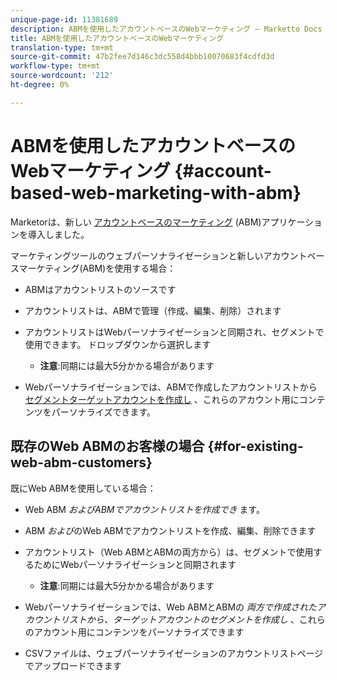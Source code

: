 ```yaml
---
unique-page-id: 11381689
description: ABMを使用したアカウントベースのWebマーケティング — Marketto Docs — 製品ドキュメント
title: ABMを使用したアカウントベースのWebマーケティング
translation-type: tm+mt
source-git-commit: 47b2fee7d146c3dc558d4bbb10070683f4cdfd3d
workflow-type: tm+mt
source-wordcount: '212'
ht-degree: 0%

---
```



# ABMを使用したアカウントベースのWebマーケティング {#account-based-web-marketing-with-abm}

Marketorは、新しい [アカウントベースのマーケティング](http://docs.marketo.com/display/docs/account+based+marketing) (ABM)アプリケーションを導入しました。

マーケティングツールのウェブパーソナライゼーションと新しいアカウントベースマーケティング(ABM)を使用する場合：

* ABMはアカウントリストのソースです
* アカウントリストは、ABMで管理（作成、編集、削除）されます
* アカウントリストはWebパーソナライゼーションと同期され、セグメントで使用できます。 ドロップダウンから選択します

   * **注意**:同期には最大5分かかる場合があります

* Webパーソナライゼーションでは、ABMで作成したアカウントリストから [セグメントターゲットアカウントを作成し](create-a-segment-using-an-account-list.md) 、これらのアカウント用にコンテンツをパーソナライズできます。

## 既存のWeb ABMのお客様の場合 {#for-existing-web-abm-customers}

既にWeb ABMを使用している場合：

* Web ABM *およびABMでアカウントリストを作成でき* ます。
* ABM *および*のWeb ABMでアカウントリストを作成、編集、削除できます
* アカウントリスト（Web ABMとABMの両方から）は、セグメントで使用するためにWebパーソナライゼーションと同期されます

   * **注意**:同期には最大5分かかる場合があります

* Webパーソナライゼーションでは、Web ABMとABMの *両方で作成されたアカウントリストから、ターゲットアカウントのセグメントを作成し* 、これらのアカウント用にコンテンツをパーソナライズできます
* CSVファイルは、ウェブパーソナライゼーションのアカウントリストページでアップロードできます


